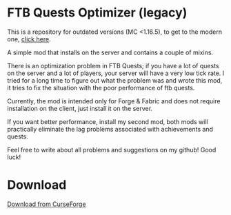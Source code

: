 # FTB Quests Optimizer (legacy)

This is a repository for outdated versions (MC <1.16.5), to get to the modern one, <a href="https://github.com/bigenergy/ftb-quests-optimizer">click here</a>.<br>

A simple mod that installs on the server and contains a couple of mixins.

There is an optimization problem in FTB Quests; if you have a lot of quests on the server and a lot of players, your server will have a very low tick rate.
I tried for a long time to figure out what the problem was and wrote this mod, it tries to fix the situation with the poor performance of ftb quests.

Currently, the mod is intended only for Forge & Fabric and does not require installation on the client, just install it on the server.

If you want better performance, install my second mod, both mods will practically eliminate the lag problems associated with achievements and quests.

Feel free to write about all problems and suggestions on my github! Good luck!

# Download
<a href="https://curseforge.com/minecraft/mc-mods/ftb-quests-optimizer">Download from CurseForge</a><br>
